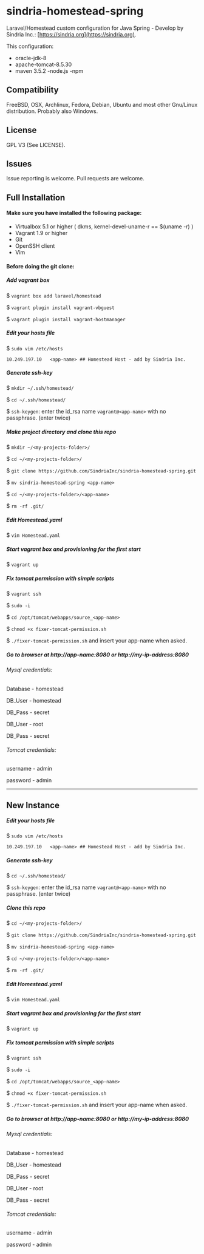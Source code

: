 # sindria-homestead-spring

Laravel/Homestead custom configuration for Java Spring - Develop by Sindria Inc.: [https://sindria.org](https://sindria.org).

This configuration:

- oracle-jdk-8
- apache-tomcat-8.5.30
- maven 3.5.2
-node.js
-npm

## Compatibility

FreeBSD, OSX, Archlinux, Fedora, Debian, Ubuntu and most other Gnu/Linux distribution. Probably also Windows.

## License
GPL V3 (See LICENSE).

## Issues

Issue reporting is welcome. Pull requests are welcome.

## Full Installation
#### Make sure you have installed the following package: ####

- Virtualbox 5.1 or higher ( dkms, kernel-devel-uname-r == $(uname -r) )
- Vagrant 1.9 or higher
- Git
- OpenSSH client
- Vim

#### Before doing the git clone: ####

##### Add vagrant box #####
$ `vagrant box add laravel/homestead`

$ `vagrant plugin install vagrant-vbguest`

$ `vagrant plugin install vagrant-hostmanager`

##### Edit your hosts file #####
$ `sudo vim /etc/hosts`

`10.249.197.10   <app-name> ## Homestead Host - add by Sindria Inc.`

##### Generate ssh-key #####
$ `mkdir ~/.ssh/homestead/`

$ `cd ~/.ssh/homestead/`

$ `ssh-keygen`: enter the id_rsa name `vagrant@<app-name>` with no passphrase. (enter twice)

##### Make project directory and clone this repo #####
$ `mkdir ~/<my-projects-folder>/`

$ `cd ~/<my-projects-folder>/`

$ `git clone https://github.com/SindriaInc/sindria-homestead-spring.git`

$ `mv sindria-homestead-spring <app-name>`

$ `cd ~/<my-projects-folder>/<app-name>`

$ `rm -rf .git/`

##### Edit Homestead.yaml #####
$ `vim Homestead.yaml`

##### Start vagrant box and provisioning for the first start #####
$ `vagrant up`

##### Fix tomcat permission with simple scripts #####
$ `vagrant ssh`

$ `sudo -i`

$ `cd /opt/tomcat/webapps/source_<app-name>`

$ `chmod +x fixer-tomcat-permission.sh`

$ `./fixer-tomcat-permission.sh` and insert your app-name when asked.


##### Go to browser at http://app-name:8080 or http://my-ip-address:8080 #####

###### Mysql credentials: ######

Database - homestead

DB_User - homestead

DB_Pass - secret

DB_User - root

DB_Pass - secret

###### Tomcat credentials: ######

username - admin

password - admin

_________________________________________________________________________________________________


## New Instance

##### Edit your hosts file #####
$ `sudo vim /etc/hosts`

`10.249.197.10   <app-name> ## Homestead Host - add by Sindria Inc.`

##### Generate ssh-key #####
$ `cd ~/.ssh/homestead/`

$ `ssh-keygen`: enter the id_rsa name `vagrant@<app-name>` with no passphrase. (enter twice)

##### Clone this repo #####
$ `cd ~/<my-projects-folder>/`

$ `git clone https://github.com/SindriaInc/sindria-homestead-spring.git`

$ `mv sindria-homestead-spring <app-name>`

$ `cd ~/<my-projects-folder>/<app-name>`

$ `rm -rf .git/`

##### Edit Homestead.yaml #####
$ `vim Homestead.yaml`

##### Start vagrant box and provisioning for the first start #####
$ `vagrant up`

##### Fix tomcat permission with simple scripts #####
$ `vagrant ssh`

$ `sudo -i`

$ `cd /opt/tomcat/webapps/source_<app-name>`

$ `chmod +x fixer-tomcat-permission.sh`

$ `./fixer-tomcat-permission.sh` and insert your app-name when asked.
	

##### Go to browser at http://app-name:8080 or http://my-ip-address:8080 #####

###### Mysql credentials: ######

Database - homestead

DB_User - homestead

DB_Pass - secret

DB_User - root

DB_Pass - secret

###### Tomcat credentials: ######

username - admin

password - admin









